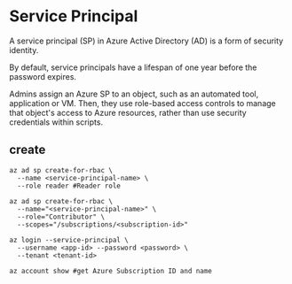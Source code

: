 # Service Principal
A service principal (SP) in Azure Active Directory (AD) is a form of security identity. 

By default, service principals have a lifespan of one year before the password expires. 

Admins assign an Azure SP to an object, such as an automated tool, application or VM. 
Then, they use role-based access controls to manage that object's access to Azure resources, 
rather than use security credentials within scripts.

## create 
```
az ad sp create-for-rbac \
  --name <service-principal-name> \
  --role reader #Reader role

az ad sp create-for-rbac \
  --name="<service-principal-name>" \
  --role="Contributor" \
  --scopes="/subscriptions/<subscription-id>"

az login --service-principal \
  --username <app-id> --password <password> \
  --tenant <tenant-id>

az account show #get Azure Subscription ID and name
```
